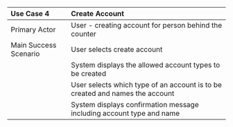 |Use Case 4|Create Account|
|:----|:----|
|Primary Actor| User - creating account for person behind the counter|
|Main Success Scenario| User selects create account|
|| System displays the allowed account types to be created|
|| User selects which type of an account is to be created and names the account|
|| System displays confirmation message including account type and name|
